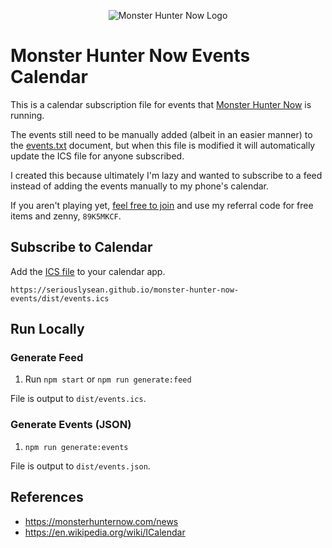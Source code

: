 <p align="center">
  <img
    src="./assets/monster-hunter-now-logo.png"
    alt="Monster Hunter Now Logo" />
</p>

# Monster Hunter Now Events Calendar

This is a calendar subscription file for events that [Monster Hunter Now](https://monsterhunternow.com/) is running.

The events still need to be manually added (albeit in an easier manner) to the [events.txt](../events.txt) document, but when this file is modified it will automatically update the ICS file for anyone subscribed.

I created this because ultimately I'm lazy and wanted to subscribe to a feed instead of adding the events manually to my phone's calendar.

If you aren't playing yet, [feel free to join](https://apps.apple.com/us/app/monster-hunter-now/id6445906110) and use my referral code for free items and zenny, `89K5MKCF`.

## Subscribe to Calendar

Add the [ICS file](https://seriouslysean.github.io/monster-hunter-now-events/dist/events.ics) to your calendar app.

```
https://seriouslysean.github.io/monster-hunter-now-events/dist/events.ics
```

## Run Locally

### Generate Feed

1. Run `npm start` or `npm run generate:feed`

File is output to `dist/events.ics`.

### Generate Events (JSON)

1. `npm run generate:events`

File is output to `dist/events.json`.

## References

- https://monsterhunternow.com/news
- https://en.wikipedia.org/wiki/ICalendar
